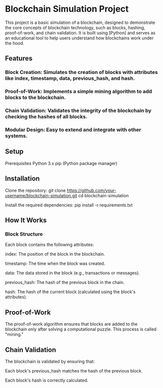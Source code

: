 # Blockchain Simulation Project

This project is a basic simulation of a blockchain, designed to demonstrate the core concepts of blockchain technology, such as blocks, hashing, proof-of-work, and chain validation. It is built using [Python] and serves as an educational tool to help users understand how blockchains work under the hood.

## Features
### Block Creation: Simulates the creation of blocks with attributes like index, timestamp, data, previous_hash, and hash.

### Proof-of-Work: Implements a simple mining algorithm to add blocks to the blockchain.

### Chain Validation: Validates the integrity of the blockchain by checking the hashes of all blocks.

### Modular Design: Easy to extend and integrate with other systems.


## Setup
Prerequisites
Python 3.x
pip (Python package manager)

## Installation

Clone the repository:
git clone https://github.com/your-username/blockchain-simulation.git 
cd blockchain-simulation

Install the required dependencies:
pip install -r requirements.txt


## How It Works
### Block Structure
Each block contains the following attributes:

index: The position of the block in the blockchain.

timestamp: The time when the block was created.

data: The data stored in the block (e.g., transactions or messages).

previous_hash: The hash of the previous block in the chain.

hash: The hash of the current block (calculated using the block's attributes).


## Proof-of-Work
The proof-of-work algorithm ensures that blocks are added to the blockchain only after solving a computational puzzle. This process is called "mining."

## Chain Validation
The blockchain is validated by ensuring that:

Each block's previous_hash matches the hash of the previous block.

Each block's hash is correctly calculated.
